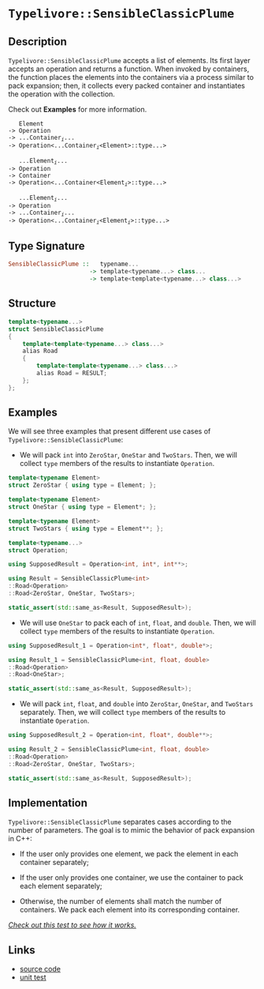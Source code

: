 <!-- Copyright 2024 Feng Mofan
SPDX-License-Identifier: Apache-2.0 -->

# `Typelivore::SensibleClassicPlume`

## Description

`Typelivore::SensibleClassicPlume` accepts a list of elements.
Its first layer accepts an operation and returns a function.
When invoked by containers, the function places the elements into the containers via a process similar to pack expansion;
then, it collects every packed container and instantiates the operation with the collection.

Check out **Examples** for more information.
<pre><code>   Element
-> Operation
-> ...Container<sub><i>i</i></sub>...
-> Operation&lt;...Container<sub><i>i</i></sub>&lt;Element&gt;::type...&gt;</code></pre>
<pre><code>   ...Element<sub><i>i</i></sub>...
-> Operation
-> Container
-> Operation&lt;...Container&lt;Element<sub><i>i</i></sub>&gt;::type...&gt;</code></pre>
<pre><code>   ...Element<sub><i>i</i></sub>...
-> Operation
-> ...Container<sub><i>i</i></sub>...
-> Operation<...Container<sub><i>i</i></sub>&lt;Element<sub><i>i</i></sub>&gt;::type...&gt;</code></pre>

## Type Signature

```Haskell
SensibleClassicPlume ::   typename... 
                       -> template<typename...> class...
                       -> template<template<typename...> class...>
```

## Structure

```C++
template<typename...>
struct SensibleClassicPlume
{
    template<template<typename...> class...>
    alias Road
    {
        template<template<typename...> class...>
        alias Road = RESULT;
    };
};
```

## Examples

We will see three examples that present different use cases of `Typelivore::SensibleClassicPlume`:

- We will pack `int` into `ZeroStar`, `OneStar` and `TwoStars`.
Then, we will collect `type` members of the results to instantiate `Operation`.

```C++
template<typename Element>
struct ZeroStar { using type = Element; };

template<typename Element>
struct OneStar { using type = Element*; };

template<typename Element>
struct TwoStars { using type = Element**; };

template<typename...>
struct Operation;

using SupposedResult = Operation<int, int*, int**>;

using Result = SensibleClassicPlume<int>
::Road<Operation>
::Road<ZeroStar, OneStar, TwoStars>;

static_assert(std::same_as<Result, SupposedResult>);
```

- We will use `OneStar` to pack each of `int`, `float`, and `double`.
Then, we will collect `type` members of the results to instantiate `Operation`.

```C++
using SupposedResult_1 = Operation<int*, float*, double*>;

using Result_1 = SensibleClassicPlume<int, float, double>
::Road<Operation>
::Road<OneStar>;

static_assert(std::same_as<Result, SupposedResult>);
```

- We will pack `int`, `float`, and `double` into `ZeroStar`, `OneStar`, and `TwoStars` separately.
Then, we will collect `type` members of the results to instantiate `Operation`.

```C++
using SupposedResult_2 = Operation<int, float*, double**>;

using Result_2 = SensibleClassicPlume<int, float, double>
::Road<Operation>
::Road<ZeroStar, OneStar, TwoStars>;

static_assert(std::same_as<Result, SupposedResult>);
```

## Implementation

`Typelivore::SensibleClassicPlume` separates cases according to the number of parameters.
The goal is to mimic the behavior of pack expansion in C++:

- If the user only provides one element, we pack the element in each container separately;

- If the user only provides one container, we use the container to pack each element separately;

- Otherwise, the number of elements shall match the number of containers.
We pack each element into its corresponding container.

[*Check out this test to see how it works.*](https://godbolt.org/#z:OYLghAFBqd5QCxAYwPYBMCmBRdBLAF1QCcAaPECAMzwBtMA7AQwFtMQByARg9KtQYEAysib0QXACx8BBAKoBnTAAUAHpwAMvAFYTStJg1DIApACYAQuYukl9ZATwDKjdAGFUtAK4sGIAKwAzKSuADJ4DJgAcj4ARpjEIACcXKQADqgKhE4MHt6%2BAcEZWY4C4ZExLPGJKbaY9qUMQgRMxAR5Pn5BdQ05za0E5dFxCcmpCi1tHQXdEwNDldVjAJS2qF7EyOwcBJgsaQa7JoFuBACeaYysmAB0d9j0bIIKx9gA1CYaAIITxF4ObyEjCysXobgMCiyyGU%2BUwny%2BJgA7FZvm80W9dvtDnCTpiDkwjriLlc2Hcbq83sgIQo3gB5S7EAk5V7w9FvX7/AhvZTEVBEABKqCY6FZ6KRKK%2BbLZeOxx1Oe3xhNOxOYpLuFKpTEhZI8CjYjmQL0C2FFUvZBD%2BAIAIpgWnRTVLxQ6zWivFkjBjiR9Ala6QymQJnS65edLqrMG9dfq8Ia5Q89owCEbsCAQKHburjccJS6Poirdn4UG0TKCTj5ViyyGVdcyRrqZHMtHTFnUS6OdbbUx7Sco7aYyy22anUPc283RFgJ7Lt7ffSEgGGMXHUSw9dG3r%2By23PGnknXqn03Ws4Ec8H84XvsvS0qb%2BX0%2BHj%2B9Ndq7n2DcnlxOPYLhbO3jadq0HK74xgoT6HsSl6SmKF6nkWo53iGCqyquJIZuSxqUtSZJfMAxCYAmzyDjBrrulOv7oP%2BPJ8qglFynhBFEUmT7QUiBbwVeXFfEhaHhm8u6JiRHZckCDAgmC1IxjCPjloJggkSOpEYihVa4qpt41mqmHPg286Mo0JFsiJ3K8gKQoiqOSm5rxFaKveWkYfWWrgW%2BTZbp%2Bo5st%2BFEWf%2B%2BmLtWa5sBuzZGjujxCcakGXKxnHKexbGIRp94pUF6FPthLm4fhhF7p5yk%2BW8lHUWZdEWQxuXMa5OlsXBEoIV8AD0ABUbXtR1TXwq1bUACrYEIvXtV13w9R1nWNeYgQRFSXhYN6bhoAwWxpPurYIt8tkPuu8kEMJFqcm8ABaCSoP0xB5hY47kdOEbHL6u3ZnmHENZtaV8TtkUKetJm0pE52Xddk63f%2Bu0tU9iXxfCW2OQJX17T9B0Ar1ADuZ2TDS4pAx66ag/DbUQ/VjUw8FTmI5aXIBYZUOjU1by9ZgExvBojVFUIXhpMUmDoPyjNeLQXL3X6C7U24EQEKQbziy1kvS%2BDJ6vV8RW8wo/OCz6gLAngoKYOCLnSbCcriyRqb0ScVPMutpsVScJ28udkt/ZgDv02j52fjTPwtAaAD6LkJAQEATOgqYKNcfvhSrauS%2BznOZNzUcC68yxJc1dMM0zXCszdsdczzfMCz7XD%2Bf6ovS5LVC0EKBAy286DrDr8smp7ysFwQRf/mJEm61J0KGyc4sV1XBKS/XXg6ybIBm24FuBlbU82zP/2TCyntzL7/ttEHBAhyAYdsBHcqJxLgIc3nx/J6nTXp4zXJmNnwO5/H%2Beq4XZglyLlti4IQ/V7XY%2BNybqnVur927vyFl3bWkl9Z91kkbH%2BbxK7V1Hg3egk9p6zyXPPaedt0atEdsvfBrs8HEA9ordeMYI5KC3sHUO4ctRHzbjHM%2Bz8L7GhTqeDgqxaCcH8LwPw3BeCoE4G4aw1h2TrE2HdMwgQeCkAIJoLhqwADWARJA3A0JILgiJAgaH8BoMwAA2QxZgAAcpj9CcEkLwFgEgNAaFIAIrQpBhEcF4AoEADiFEcC0KsOAsAYCIBAOsAgaQvASwoBANA%2Bw6AJCiNcTgqhTGGIALSGMkG8YAyBkBvCkDcMwvBuaEBIHgEOqR%2BCCBEGIdgUgZCCEUCodQPidB6BRoyNInAeDcN4fwxRLjOC0nCWErkqAqBvCSak9JmTsm5PUe/CAHgYn0AulNLgyxeDeN8aQCASBolpFiWQSJeyDkgGAFIMwfA6C7FIZQWIfTYgRFaGcTpvAHnMGIGcWksRtCYAcC80g0S9x/VoM85ppAsCxC8MANwYhaAeMEeCvYhhgDiDBfgAiDg8AADdGZ9MwKoX54TthyPFvUPptBtaMg%2BR4LAfSLR4FsQinFxBYjxxtCwZFFKjCKNWJXJgwAFAADU8CYBRvOARciKnCFEOIWpUqGlqD6boVIBhuWmEsNYfQ2sPGQFWKgVaOR4UpODvddVVhLBmGcagZlxBSm4t1T0X5jQXAMHcJ4ToegwgRGGFUUYqRijZAENMPw/rMiBoYAsEYiRxj1CdX0SY7R3UFBjb0AQ51BjesWH62wCbg16DmG0SNvro2rAUJIrYEhukcD4Y4vprjxnJLSRkrJOS8nzNwMUlZMi1kbJ5asBAmBhSjAgCokAkhAg3CSIEREkhNFmEkIY%2Bx/hDFJEsRwaxpBbGyJuIYrghjTFJFMXu/wWj/BTsMbWsFrj3GePkTy7ZgSdnBKGeE8glBjnLPiWwTgrQWBYsRCkpgWUPRcCSDcLgGjCn4CILaspdTpXVIkNIeVShFVgt0BctpTAOmCKrTWpxQiBkvpGWM39/7APAanKB8DGi3gLNQEshIHwZFmHWXe5pfjdkMf2cst9UTuMnLIwBzURhQNcAcTQAWCQPEQDuWCt5Tz/kKY%2BV8n5fyEWAsTMC0FziIVQphbQOF/ysAcqMKi3TeAMWOBxfC5x%2BLCW7H%2BaSnhYKKWxCpWcGl2xnH0sZXI5lrKlDss5ZOe9fKBXCtFeK/5UqqmyuQ7IBVTTnEYf0MilAYjLBatiDqkdLiDUCCNSan0ZrrCWqETau1uXS2xsxc4CArg82pC9RUKNegA2NCa%2BkMNjQi1LBTXGtNuak0hsdXVpoCa%2BvZoLYm/Io2ZtTZLWsDYFa1lrvw3WzgbwhMUZE1RsDEGNB0Y7TB5jsi2ObKUaQAdQ7Eh5ZcxurdYHNGIjPYiHRkh53pNSAR/pbjbC3su34x9SAQnDL4x%2BuJCSOC/qmSwBQWKclYuo9iCYUHO2lL0LFmVNSEv1NQ8llpwQsM4a6et3pV6iOhPCW8UZ23iAsDhwjpHKOyxM3o4xrtgRAgXfvU%2ByHhz30CeWSARHnMfbI6SD7VH7dYfIaudJ259zHkfKUyrz53ynX/M04IbTfS9PQthfCuRJnOXed4OiuNNm8UEuQESpzggyWucpU8rzdLbV%2Bd4AFtlSKzOhY43wAwEWRVirDDF2QcXcfwaS0qkAwRVXGEyzYNz1X8uNHhU1WhpWLVWsq1gVPdhBt%2BAa66rrLWfX9e6yUHIXWOs5EW/m2rjR01dcL%2BN9NDfxjDbm/mybma2trbLStmpeGKdWq23Lt48PEdvElzcGXx3oMkDOz29jvj%2B2DqwHdqtj2QBmDA9z/w%2BitH2O54ifdl7x//Y8V4vtpBVGSH8JO/wpijFJEkEkHR06uDx84IEMfhG/2QOVaBSl%2BgBvaHGqwzKWQzgkgQAA%3D)

## Links

- [source code](../../../../conceptrodon/typelivore/sensible_classic_plume.hpp)
- [unit test](../../../../tests/unit/typelivore/sensible_classic_plume.test.hpp)
